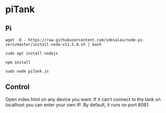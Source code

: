 # piTank

## Pi

`wget -O - https://raw.githubusercontent.com/sdesalas/node-pi-zero/master/install-node-v11.5.0.sh | bash`

`sudo apt install nodejs`

`npm install`

`sudo node piTank.js`

## Control

Open index.html on any device you want.
If it can't connect to the tank on localhost you can enter your own IP.
By default, it runs on port 8081.
